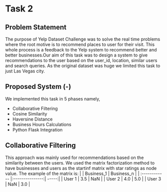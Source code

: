 # Task 2
## Problem Statement
The purpose of Yelp Dataset Challenge was to solve the real time problems where the root motive is to recommend places to user for their visit. This whole process is a feedback to the Yelp system to recommend better and better businesses.Our aim of this task was to design a system to give recommendations to the user based on the user_id, location, similar users and search queries. As the original dataset was huge we limited this task to just Las Vegas city.


## Proposed System (-)
We implemented this task in 5 phases namely,
- Collaborative Filtering
- Cosine Similarity
- Haversine Distance
- Business Hours Calculations
- Python Flask Integration

## Collaborative Filtering
This approach was mainly used for recommendations based on the similarity between the users.  We used the matrix factorization method to have businesses and users as the startinf matrix with star ratings as node value. The example of the matrix is:
|   | Business_1  | Business_n |
| :------------ |:---------------:| -----:|
| User 1      | 3.5 | NaN |
| User 2      | 4.0 | 5.0 |
| User 3 	  | NaN | 3.0 |
